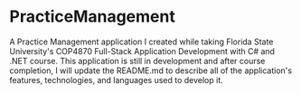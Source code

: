 # PracticeManagement

A Practice Management application I created while taking Florida State University's COP4870 Full-Stack Application Development with C# and .NET course.
This application is still in development and after course completion, I will update the README.md to describe all of the application's features, technologies, and languages used to develop it.
